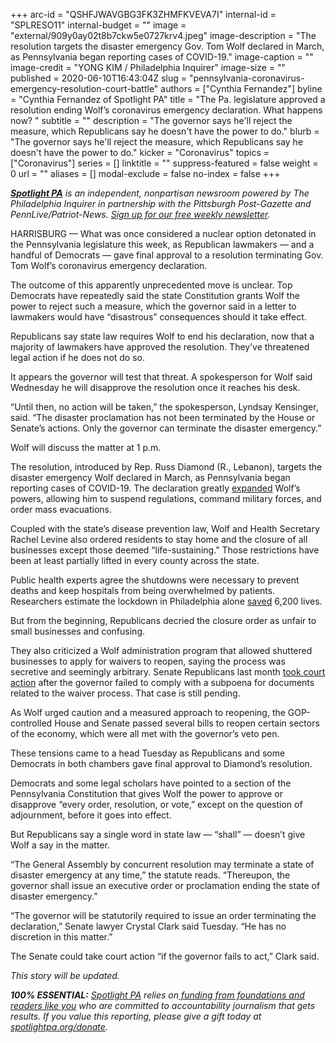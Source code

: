 +++
arc-id = "QSHFJWAVGBG3FK3ZHMFKVEVA7I"
internal-id = "SPLRESO11"
internal-budget = ""
image = "external/909y0ay02t8b7ckw5e0727krv4.jpeg"
image-description = "The resolution targets the disaster emergency Gov. Tom Wolf declared in March, as Pennsylvania began reporting cases of COVID-19."
image-caption = ""
image-credit = "YONG KIM / Philadelphia Inquirer"
image-size = ""
published = 2020-06-10T16:43:04Z
slug = "pennsylvania-coronavirus-emergency-resolution-court-battle"
authors = ["Cynthia Fernandez"]
byline = "Cynthia Fernandez of Spotlight PA"
title = "The Pa. legislature approved a resolution ending Wolf’s coronavirus emergency declaration. What happens now? "
subtitle = ""
description = "The governor says he'll reject the measure, which Republicans say he doesn't have the power to do."
blurb = "The governor says he'll reject the measure, which Republicans say he doesn't have the power to do."
kicker = "Coronavirus"
topics = ["Coronavirus"]
series = []
linktitle = ""
suppress-featured = false
weight = 0
url = ""
aliases = []
modal-exclude = false
no-index = false
+++

<a href="https://www.spotlightpa.org/"><i><b>Spotlight PA</b></i></a><i> is an independent, nonpartisan newsroom powered by The Philadelphia Inquirer in partnership with the Pittsburgh Post-Gazette and PennLive/Patriot-News. </i><a href="https://www.spotlightpa.org/newsletters"><i>Sign up for our free weekly newsletter</i></a><i>.</i>

HARRISBURG — What was once considered a nuclear option detonated in the Pennsylvania legislature this week, as Republican lawmakers — and a handful of Democrats — gave final approval to a resolution terminating Gov. Tom Wolf’s coronavirus emergency declaration.

The outcome of this apparently unprecedented move is unclear. Top Democrats have repeatedly said the state Constitution grants Wolf the power to reject such a measure, which the governor said in a letter to lawmakers would have “disastrous” consequences should it take effect.

Republicans say state law requires Wolf to end his declaration, now that a majority of lawmakers have approved the resolution. They’ve threatened legal action if he does not do so.

It appears the governor will test that threat. A spokesperson for Wolf said Wednesday he will disapprove the resolution once it reaches his desk.

<script src="https://www.spotlightpa.org/embed.js" async></script><div data-spl-embed-version="1" data-spl-src="https://www.spotlightpa.org/embeds/donate/"></div>

“Until then, no action will be taken,” the spokesperson, Lyndsay Kensinger, said. “The disaster proclamation has not been terminated by the House or Senate’s actions. Only the governor can terminate the disaster emergency.”

Wolf will discuss the matter at 1 p.m.

The resolution, introduced by Rep. Russ Diamond (R., Lebanon), targets the disaster emergency Wolf declared in March, as Pennsylvania began reporting cases of COVID-19. The declaration greatly <a href="https://www.spotlightpa.org/news/2020/03/coronavirus-tom-wolf-emergency-powers-pennsylvania/">expanded</a> Wolf’s powers, allowing him to suspend regulations, command military forces, and order mass evacuations.

Coupled with the state’s disease prevention law, Wolf and Health Secretary Rachel Levine also ordered residents to stay home and the closure of all businesses except those deemed “life-sustaining.” Those restrictions have been at least partially lifted in every county across the state.

Public health experts agree the shutdowns were necessary to prevent deaths and keep hospitals from being overwhelmed by patients. Researchers estimate the lockdown in Philadelphia alone <a href="https://www.inquirer.com/news/drexel-model-estimates-philadelphias-coronavirus-lockdown-saved-6200-lives-20200512.html" target=_blank>saved</a> 6,200 lives.

But from the beginning, Republicans decried the closure order as unfair to small businesses and confusing.

They also criticized a Wolf administration program that allowed shuttered businesses to apply for waivers to reopen, saying the process was secretive and seemingly arbitrary. Senate Republicans last month <a href="https://www.spotlightpa.org/news/2020/05/pennsylvania-business-waiver-court-gop-tom-wolf/">took court action</a> after the governor failed to comply with a subpoena for documents related to the waiver process. That case is still pending.

As Wolf urged caution and a measured approach to reopening, the GOP-controlled House and Senate passed several bills to reopen certain sectors of the economy, which were all met with the governor’s veto pen.

These tensions came to a head Tuesday as Republicans and some Democrats in both chambers gave final approval to Diamond’s resolution.

<script src="https://www.spotlightpa.org/embed.js" async></script><div data-spl-embed-version="1" data-spl-src="https://www.spotlightpa.org/embeds/newsletter/"></div>

Democrats and some legal scholars have pointed to a section of the Pennsylvania Constitution that gives Wolf the power to approve or disapprove “every order, resolution, or vote,” except on the question of adjournment, before it goes into effect.

But Republicans say a single word in state law — “shall” — doesn’t give Wolf a say in the matter.

“The General Assembly by concurrent resolution may terminate a state of disaster emergency at any time,” the statute reads. “Thereupon, the governor shall issue an executive order or proclamation ending the state of disaster emergency.”

“The governor will be statutorily required to issue an order terminating the declaration,” Senate lawyer Crystal Clark said Tuesday. “He has no discretion in this matter.”

The Senate could take court action “if the governor fails to act,” Clark said.

<i>This story will be updated. </i>

<i><b>100% ESSENTIAL:</b></i> <a href="https://www.spotlightpa.org/"><i>Spotlight PA</i></a><i> relies on</i><a href="https://www.spotlightpa.org/support"><i> funding from foundations and readers like you</i></a><i> who are committed to accountability journalism that gets results. If you value this reporting, please give a gift today at </i><a href="http://spotlightpa.org/donate"><i>spotlightpa.org/donate</i></a><i>.</i>
